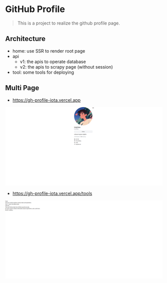 # GitHub Profile

> This is a project to realize the github profile page.

## Architecture

- home: use SSR to render root page
- api
  - v1: the apis to operate database
  - v2: the apis to scrapy page (without session)
- tool: some tools for deploying

## Multi Page

- https://gh-profile-iota.vercel.app

![](/images/home.png)

- https://gh-profile-iota.vercel.app/tools

![](/images/tools.png)
